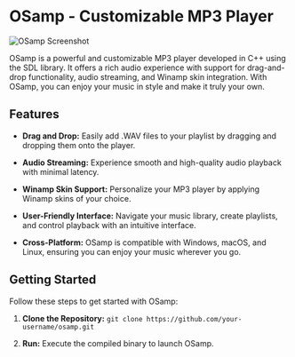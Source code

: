# OSamp - Customizable MP3 Player

![OSamp Screenshot](osamp_screenshot.png)

OSamp is a powerful and customizable MP3 player developed in C++ using the SDL library. It offers a rich audio experience with support for drag-and-drop functionality, audio streaming, and Winamp skin integration. With OSamp, you can enjoy your music in style and make it truly your own.

## Features

- **Drag and Drop:** Easily add .WAV files to your playlist by dragging and dropping them onto the player.

- **Audio Streaming:** Experience smooth and high-quality audio playback with minimal latency.

- **Winamp Skin Support:** Personalize your MP3 player by applying Winamp skins of your choice.

- **User-Friendly Interface:** Navigate your music library, create playlists, and control playback with an intuitive interface.

- **Cross-Platform:** OSamp is compatible with Windows, macOS, and Linux, ensuring you can enjoy your music wherever you go.

## Getting Started

Follow these steps to get started with OSamp:

1. **Clone the Repository:** `git clone https://github.com/your-username/osamp.git`

2. **Run:** Execute the compiled binary to launch OSamp.
